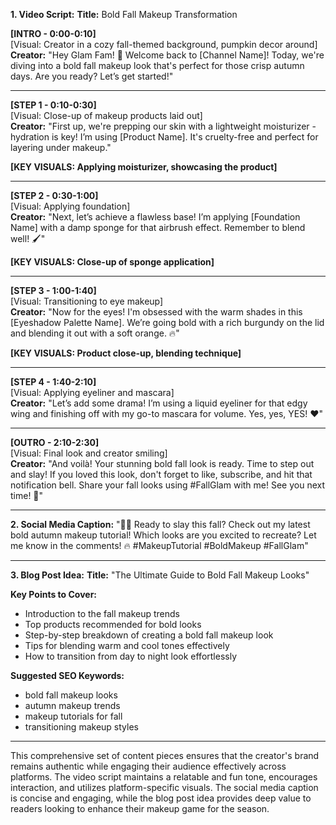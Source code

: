 **1. Video Script:**
**Title:** Bold Fall Makeup Transformation

**[INTRO - 0:00-0:10]**  
[Visual: Creator in a cozy fall-themed background, pumpkin decor around]  
**Creator:** "Hey Glam Fam! 🍂 Welcome back to [Channel Name]! Today, we're diving into a bold fall makeup look that's perfect for those crisp autumn days. Are you ready? Let’s get started!"

---

**[STEP 1 - 0:10-0:30]**  
[Visual: Close-up of makeup products laid out]  
**Creator:** "First up, we're prepping our skin with a lightweight moisturizer - hydration is key! I’m using [Product Name]. It's cruelty-free and perfect for layering under makeup."

**[KEY VISUALS: Applying moisturizer, showcasing the product]**

---

**[STEP 2 - 0:30-1:00]**  
[Visual: Applying foundation]  
**Creator:** "Next, let’s achieve a flawless base! I’m applying [Foundation Name] with a damp sponge for that airbrush effect. Remember to blend well! 🖌️"

**[KEY VISUALS: Close-up of sponge application]**

---

**[STEP 3 - 1:00-1:40]**  
[Visual: Transitioning to eye makeup]  
**Creator:** "Now for the eyes! I'm obsessed with the warm shades in this [Eyeshadow Palette Name]. We’re going bold with a rich burgundy on the lid and blending it out with a soft orange. 🔥"

**[KEY VISUALS: Product close-up, blending technique]**

---

**[STEP 4 - 1:40-2:10]**  
[Visual: Applying eyeliner and mascara]  
**Creator:** "Let’s add some drama! I’m using a liquid eyeliner for that edgy wing and finishing off with my go-to mascara for volume. Yes, yes, YES! ❤️"

---

**[OUTRO - 2:10-2:30]**  
[Visual: Final look and creator smiling]  
**Creator:** "And voilà! Your stunning bold fall look is ready. Time to step out and slay! If you loved this look, don't forget to like, subscribe, and hit that notification bell. Share your fall looks using #FallGlam with me! See you next time! 🌟"

---

**2. Social Media Caption:**
"🍂✨ Ready to slay this fall? Check out my latest bold autumn makeup tutorial! Which looks are you excited to recreate? Let me know in the comments! 🔥 #MakeupTutorial #BoldMakeup #FallGlam"

---

**3. Blog Post Idea:**
**Title:** "The Ultimate Guide to Bold Fall Makeup Looks"

**Key Points to Cover:**
- Introduction to the fall makeup trends
- Top products recommended for bold looks
- Step-by-step breakdown of creating a bold fall makeup look
- Tips for blending warm and cool tones effectively
- How to transition from day to night look effortlessly

**Suggested SEO Keywords:**
- bold fall makeup looks
- autumn makeup trends
- makeup tutorials for fall
- transitioning makeup styles

---

This comprehensive set of content pieces ensures that the creator's brand remains authentic while engaging their audience effectively across platforms. The video script maintains a relatable and fun tone, encourages interaction, and utilizes platform-specific visuals. The social media caption is concise and engaging, while the blog post idea provides deep value to readers looking to enhance their makeup game for the season.